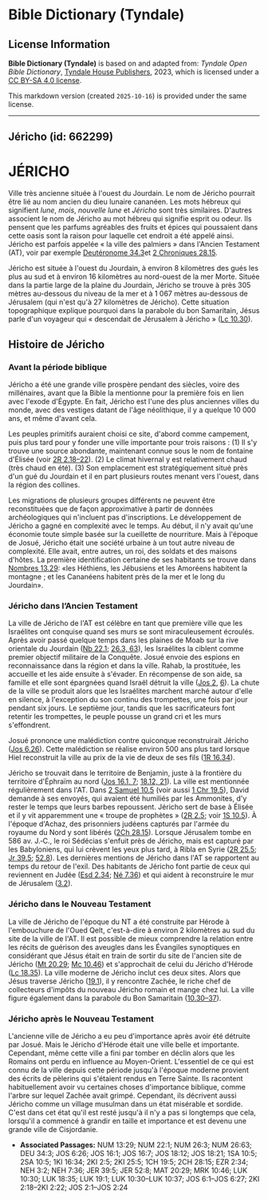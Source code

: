 # Bible Dictionary (Tyndale)

## License Information

**Bible Dictionary (Tyndale)** is based on and adapted from: _Tyndale Open Bible Dictionary_, [Tyndale House Publishers](https://tyndaleopenresources.com/), 2023, which is licensed under a [CC BY-SA 4.0 license](https://creativecommons.org/licenses/by-sa/4.0/legalcode.en).

This markdown version (created `2025-10-16`) is provided under the same license.



--------------------------------

## Jéricho (id: 662299)

JÉRICHO
=======

Ville très ancienne située à l'ouest du Jourdain. Le nom de Jéricho pourrait être lié au nom ancien du dieu lunaire cananéen. Les mots hébreux qui signifient *lune*, *mois*, *nouvelle lune* et *Jéricho* sont très similaires. D'autres associent le nom de Jéricho au mot hébreu qui signifie esprit ou odeur. Ils pensent que les parfums agréables des fruits et épices qui poussaient dans cette oasis sont la raison pour laquelle cet endroit a été appelé ainsi. Jéricho est parfois appelée « la ville des palmiers » dans l'Ancien Testament (AT), voir par exemple [Deutéronome 34\.3](https://ref.ly/Deut34:3)et [2 Chroniques 28\.15](https://ref.ly/2Chr28:15).

Jéricho est située à l'ouest du Jourdain, à environ 8 kilomètres des gués les plus au sud et à environ 16 kilomètres au nord\-ouest de la mer Morte. Située dans la partie large de la plaine du Jourdain, Jéricho se trouve à près 305 mètres au\-dessous du niveau de la mer et à 1 067 mètres au\-dessous de Jérusalem (qui n'est qu'à 27 kilomètres de Jéricho). Cette situation topographique explique pourquoi dans la parabole du bon Samaritain, Jésus parle d'un voyageur qui « descendait de Jérusalem à Jéricho » ([Lc 10\.30](https://ref.ly/Luke10:30)).

Histoire de Jéricho
-------------------

### Avant la période biblique

Jéricho a été une grande ville prospère pendant des siècles, voire des millénaires, avant que la Bible la mentionne pour la première fois en lien avec l'exode d'Égypte. En fait, Jéricho est l'une des plus anciennes villes du monde, avec des vestiges datant de l'âge néolithique, il y a quelque 10 000 ans, et même d'avant cela.

Les peuples primitifs auraient choisi ce site, d'abord comme campement, puis plus tard pour y fonder une ville importante pour trois raisons : (1\) Il s'y trouve une source abondante, maintenant connue sous le nom de fontaine d'Élisée (voir [2R 2\.18–22](https://ref.ly/2Kgs2:18-2Kgs2:22)). (2\) Le climat hivernal y est relativement chaud (très chaud en été). (3\) Son emplacement est stratégiquement situé près d'un gué du Jourdain et il en part plusieurs routes menant vers l'ouest, dans la région des collines.

Les migrations de plusieurs groupes différents ne peuvent être reconstituées que de façon approximative à partir de données archéologiques qui n'incluent pas d'inscriptions. Le développement de Jéricho a gagné en complexité avec le temps. Au début, il n'y avait qu'une économie toute simple basée sur la cueillette de nourriture. Mais à l'époque de Josué, Jéricho était une société urbaine à un tout autre niveau de complexité. Elle avait, entre autres, un roi, des soldats et des maisons d'hôtes. La première identification certaine de ses habitants se trouve dans [Nombres 13\.29](https://ref.ly/Num13:29): «les Héthiens, les Jébusiens et les Amoréens habitent la montagne ; et les Cananéens habitent près de la mer et le long du Jourdain».

### Jéricho dans l’Ancien Testament

La ville de Jéricho de l'AT est célèbre en tant que première ville que les Israélites ont conquise quand ses murs se sont miraculeusement écroulés. Après avoir passé quelque temps dans les plaines de Moab sur la rive orientale du Jourdain ([Nb 22\.1](https://ref.ly/Num22:1); [26\.3, 63](https://ref.ly/Num26:3,Num26:63)), les Israélites la ciblent comme premier objectif militaire de la Conquête. Josué envoie des espions en reconnaissance dans la région et dans la ville. Rahab, la prostituée, les accueille et les aide ensuite à s'évader. En récompense de son aide, sa famille et elle sont épargnées quand Israël détruit la ville ([Jos 2](https://ref.ly/Josh2:1-Josh2:24), [6](https://ref.ly/Josh6:1-Josh6:27)). La chute de la ville se produit alors que les Israélites marchent marché autour d'elle en silence, à l'exception du son continu des trompettes, une fois par jour pendant six jours. Le septième jour, tandis que les sacrificateurs font retentir les trompettes, le peuple pousse un grand cri et les murs s'effondrent.

Josué prononce une malédiction contre quiconque reconstruirait Jéricho ([Jos 6\.26](https://ref.ly/Josh6:26)). Cette malédiction se réalise environ 500 ans plus tard lorsque Hiel reconstruit la ville au prix de la vie de deux de ses fils ([1R 16\.34](https://ref.ly/1Kgs16:34)).

Jéricho se trouvait dans le territoire de Benjamin, juste à la frontière du territoire d'Éphraïm au nord ([Jos 16\.1, 7](https://ref.ly/Josh16:1,Josh16:7); [18\.12, 21](https://ref.ly/Josh18:12,Josh18:21)). La ville est mentionnée régulièrement dans l'AT. Dans [2 Samuel 10\.5](https://ref.ly/2Sam10:5) (voir aussi [1 Chr 19\.5](https://ref.ly/1Chr19:5)), David demande à ses envoyés, qui avaient été humiliés par les Ammonites, d'y rester le temps que leurs barbes repoussent. Jéricho sert de base à Élisée et il y vit apparemment une « troupe de prophètes » ([2R 2\.5](https://ref.ly/2Kgs2:5); voir [1S 10\.5](https://ref.ly/1Sam10:5)). À l'époque d'Achaz, des prisonniers judéens capturés par l'armée du royaume du Nord y sont libérés ([2Ch 28\.15](https://ref.ly/2Chr28:15)). Lorsque Jérusalem tombe en 586 av. J.‑C., le roi Sédécias s'enfuit près de Jéricho, mais est capturé par les Babyloniens, qui lui crèvent les yeux plus tard, à Ribla en Syrie ([2R 25\.5](https://ref.ly/2Kgs25:5); [Jr 39\.5](https://ref.ly/Jer39:5); [52\.8](https://ref.ly/Jer52:8)). Les dernières mentions de Jéricho dans l'AT se rapportent au temps du retour de l'exil. Des habitants de Jéricho font partie de ceux qui reviennent en Judée ([Esd 2\.34](https://ref.ly/Ezra2:34); [Né 7\.36](https://ref.ly/Neh7:36)) et qui aident à reconstruire le mur de Jérusalem ([3\.2](https://ref.ly/Neh3:2)).

### Jéricho dans le Nouveau Testament

La ville de Jéricho de l'époque du NT a été construite par Hérode à l'embouchure de l'Oued Qelt, c'est\-à\-dire à environ 2 kilomètres au sud du site de la ville de l'AT. Il est possible de mieux comprendre la relation entre les récits de guérison des aveugles dans les Évangiles synoptiques en considérant que Jésus était en train de sortir du site de l'ancien site de Jéricho ([Mt 20\.29](https://ref.ly/Matt20:29); [Mc 10\.46](https://ref.ly/Mark10:46)) et s'approchait de celui du Jéricho d'Hérode ([Lc 18\.35](https://ref.ly/Luke18:35)). La ville moderne de Jéricho inclut ces deux sites. Alors que Jésus traverse Jéricho ([19\.1](https://ref.ly/Luke19:1)), il y rencontre Zachée, le riche chef de collecteurs d'impôts du nouveau Jéricho romain et mange chez lui. La ville figure également dans la parabole du Bon Samaritain ([10\.30–37](https://ref.ly/Luke10:30-Luke10:37)).

### Jéricho après le Nouveau Testament

L'ancienne ville de Jéricho a eu peu d'importance après avoir été détruite par Josué. Mais le Jéricho d'Hérode était une ville belle et importante. Cependant, même cette ville a fini par tomber en déclin alors que les Romains ont perdu en influence au Moyen\-Orient. L'essentiel de ce qui est connu de la ville depuis cette période jusqu'à l'époque moderne provient des écrits de pèlerins qui s'étaient rendus en Terre Sainte. Ils racontent habituellement avoir vu certaines choses d'importance biblique, comme l'arbre sur lequel Zachée avait grimpé. Cependant, ils décrivent aussi Jéricho comme un village musulman dans un état misérable et sordide. C'est dans cet état qu'il est resté jusqu'à il n'y a pas si longtemps que cela, lorsqu'il a commencé à grandir en taille et importance et est devenu une grande ville de Cisjordanie.

* **Associated Passages:** NUM 13:29; NUM 22:1; NUM 26:3; NUM 26:63; DEU 34:3; JOS 6:26; JOS 16:1; JOS 16:7; JOS 18:12; JOS 18:21; 1SA 10:5; 2SA 10:5; 1KI 16:34; 2KI 2:5; 2KI 25:5; 1CH 19:5; 2CH 28:15; EZR 2:34; NEH 3:2; NEH 7:36; JER 39:5; JER 52:8; MAT 20:29; MRK 10:46; LUK 10:30; LUK 18:35; LUK 19:1; LUK 10:30–LUK 10:37; JOS 6:1–JOS 6:27; 2KI 2:18–2KI 2:22; JOS 2:1–JOS 2:24


